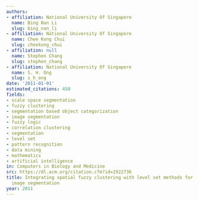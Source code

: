 ```yaml
---
authors:
- affiliation: National University Of Singapore
  name: Bing Nan Li
  slug: bing_nan_li
- affiliation: National University Of Singapore
  name: Chee Kong Chui
  slug: cheekong_chui
- affiliation: null
  name: Stephen Chang
  slug: stephen_chang
- affiliation: National University Of Singapore
  name: S. H. Ong
  slug: s_h_ong
date: '2011-01-01'
estimated_citations: 450
fields:
- scale space segmentation
- fuzzy clustering
- segmentation based object categorization
- image segmentation
- fuzzy logic
- correlation clustering
- segmentation
- level set
- pattern recognition
- data mining
- mathematics
- artificial intelligence
in: Computers in Biology and Medicine
src: https://dl.acm.org/citation.cfm?id=1922736
title: Integrating spatial fuzzy clustering with level set methods for automated medical
  image segmentation
year: 2011
---
```

